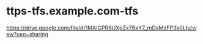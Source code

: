 # ttps-tfs.example.com-tfs

https://drive.google.com/file/d/1MAIGPR8UXpZx7BxY7_rnDsMzFP3k0Lty/view?usp=sharing
